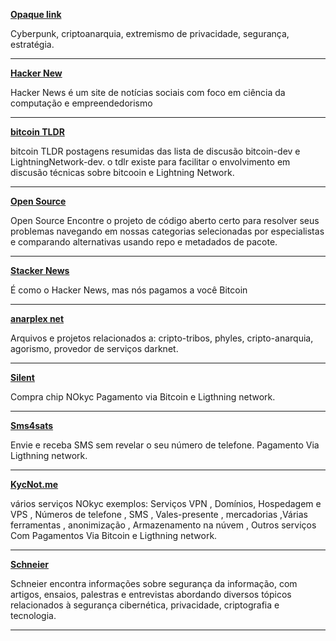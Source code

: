 **[Opaque link ](https://opaquelink.sirion.io/)** 

Cyberpunk, criptoanarquia, extremismo de privacidade, segurança, estratégia.

-----

**[Hacker New ](https://news.ycombinator.com/)**

Hacker News é um site de notícias sociais com foco em ciência da computação e empreendedorismo

-----

**[bitcoin TLDR](https://tldr.bitcoinsearch.xyz/)**

bitcoin TLDR postagens resumidas das lista de discusão bitcoin-dev e LightningNetwork-dev. o tdlr existe para facilitar o envolvimento em discusão técnicas sobre bitcooin e Lightning Network.

-----

**[ Open Source ](https://awesomeopensource.com/)** 

Open Source Encontre o projeto de código aberto certo para resolver seus problemas navegando em nossas categorias selecionadas por especialistas e comparando alternativas usando repo e metadados de pacote.

-----

**[Stacker News ](https://stacker.news/)** 

É como o Hacker News, mas nós pagamos a você Bitcoin

-----

**[anarplex net]( https://anarplex.sirion.io/)** 

Arquivos e projetos relacionados a: cripto-tribos, phyles, cripto-anarquia, agorismo, provedor de serviços darknet.

------

**[ Silent ](https://silent.link/)**

Compra chip NOkyc Pagamento via Bitcoin e Ligthning network.

-----

**[ Sms4sats ](https://sms4sats.com/)**


Envie e receba SMS sem revelar o seu número de telefone.
Pagamento Via Ligthning network.

-----

**[ KycNot.me ](https://kycnot.me/)**

vários serviços NOkyc exemplos: Serviços VPN , Domínios, Hospedagem e VPS , Números de telefone , SMS , Vales-presente , mercadorias ,Várias ferramentas , anonimização , Armazenamento na núvem , Outros serviços Com Pagamentos Via Bitcoin e Ligthning network.

-----

**[Schneier ](https://www.schneier.com/)** 

Schneier encontra informações sobre segurança da informação, com artigos, ensaios, palestras e entrevistas abordando diversos tópicos relacionados à segurança cibernética, privacidade, criptografia e tecnologia.

-----
